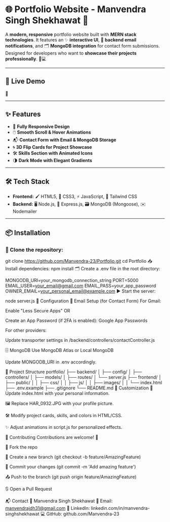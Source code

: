 # 🌐 Portfolio Website - Manvendra Singh Shekhawat 🚀

A **modern, responsive** portfolio website built with **MERN stack technologies**. It features an ✨ **interactive UI**, 📧 **backend email notifications**, and 🗂️ **MongoDB integration** for contact form submissions. Designed for developers who want to **showcase their projects professionally**. 🎨💻

---

## 🚀 Live Demo
🔗 

---

## ✨ Features
- 📱 **Fully Responsive Design**
- 🖱️ **Smooth Scroll & Hover Animations**
- 📬 **Contact Form with Email & MongoDB Storage**
- 🌀 **3D Flip Cards for Project Showcase**
- 🛠️ **Skills Section with Animated Icons**
- 🌗 **Dark Mode with Elegant Gradients**

---

## 🛠️ Tech Stack
- **Frontend:** 🖌️ HTML5, 🎨 CSS3, ⚡ JavaScript, 💨 Tailwind CSS
- **Backend:** 🖥️ Node.js, 🚂 Express.js, 🗃️ MongoDB (Mongoose), ✉️ Nodemailer

---

## 📦 Installation
### 🔽 Clone the repository:

git clone https://github.com/Manvendra-23/Portfolio.git
cd Portfolio
📥 Install dependencies:
npm install
🗂️ Create a .env file in the root directory:

MONGODB_URI=your_mongodb_connection_string
PORT=5000
EMAIL_USER=your_email@gmail.com
EMAIL_PASS=your_app_password
OWNER_EMAIL=your_personal_email@example.com
▶️ Start the server:

node server.js
🔧 Configuration
📧 Email Setup (for Contact Form)
For Gmail:

Enable "Less Secure Apps" OR

Create an App Password (if 2FA is enabled): Google App Passwords

For other providers:

Update transporter settings in /backend/controllers/contactController.js

🗄️ MongoDB
Use MongoDB Atlas or Local MongoDB

Update MONGODB_URI in .env accordingly.

📂 Project Structure
portfolio/
├── backend/
│   ├── config/
│   ├── controllers/
│   ├── models/
│   ├── routes/
│   └── server.js
├── frontend/
│   ├── public/
│   │   ├── css/
│   │   ├── js/
│   │   ├── images/
│   │   └── index.html
├── .env.example
├── .gitignore
└── README.md
🎨 Customization
📝 Update index.html with your personal information.

🖼️ Replace HAR_0932.JPG with your profile picture.

🛠️ Modify project cards, skills, and colors in HTML/CSS.

✨ Adjust animations in script.js for personalized effects.

🤝 Contributing
Contributions are welcome! 🚀

🍴 Fork the repo

🌿 Create a new branch (git checkout -b feature/AmazingFeature)

💾 Commit your changes (git commit -m 'Add amazing feature')

📤 Push to the branch (git push origin feature/AmazingFeature)

🔃 Open a Pull Request


📬 Contact
👤 Manvendra Singh Shekhawat
📧 Email: manvendrajdh31@gmail.com
🔗 LinkedIn: linkedin.com/in/manvendra-singhshekhawat
💻 GitHub: github.com/Manvendra-23

